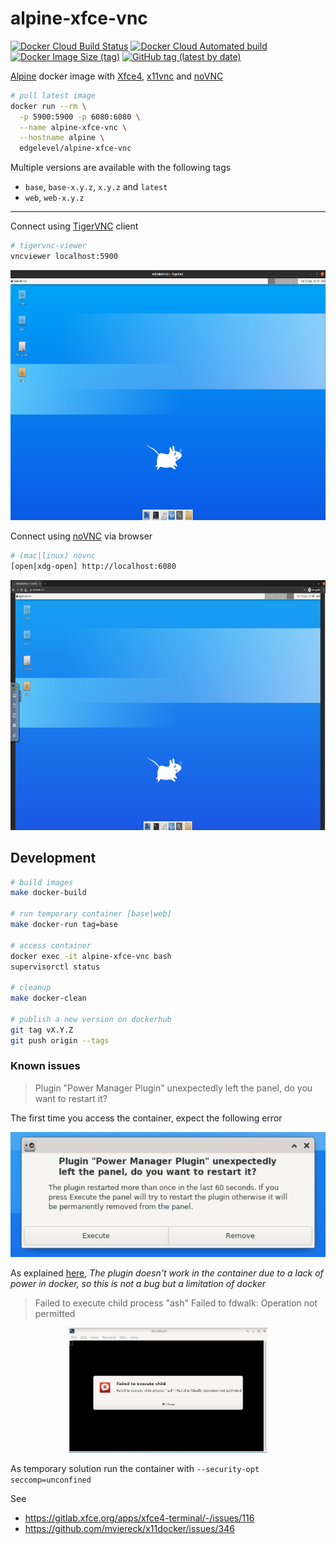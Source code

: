 # alpine-xfce-vnc

[![Docker Cloud Build Status][build-image]][build-url]
[![Docker Cloud Automated build][build-automated-image]][build-automated-url]
[![Docker Image Size (tag)][size-image]][size-url]
[![GitHub tag (latest by date)][tag-image]][tag-url]

[build-image]: https://img.shields.io/docker/cloud/build/edgelevel/alpine-xfce-vnc?style=flat-square
[build-url]: https://hub.docker.com/r/edgelevel/alpine-xfce-vnc
[build-automated-image]: https://img.shields.io/docker/cloud/automated/edgelevel/alpine-xfce-vnc?style=flat-square
[build-automated-url]: https://hub.docker.com/r/edgelevel/alpine-xfce-vnc/builds
[size-image]: https://img.shields.io/docker/image-size/edgelevel/alpine-xfce-vnc/latest?color=blueviolet&style=flat-square
[size-url]: https://hub.docker.com/r/edgelevel/alpine-xfce-vnc
[tag-image]: https://img.shields.io/github/v/tag/edgelevel/alpine-xfce-vnc?color=orange&style=flat-square
[tag-url]: https://hub.docker.com/r/edgelevel/alpine-xfce-vnc/tags

[Alpine](https://alpinelinux.org) docker image with [Xfce4](https://xfce.org), [x11vnc](http://www.karlrunge.com/x11vnc) and [noVNC](https://novnc.com/info.html)

```bash
# pull latest image
docker run --rm \
  -p 5900:5900 -p 6080:6080 \
  --name alpine-xfce-vnc \
  --hostname alpine \
  edgelevel/alpine-xfce-vnc
```

Multiple versions are available with the following tags
* `base`, `base-x.y.z`, `x.y.z` and `latest`
* `web`, `web-x.y.z`

---

Connect using [TigerVNC](https://tigervnc.org) client

```bash
# tigervnc-viewer
vncviewer localhost:5900
```

<p align="center">
  <img src="screenshots/tigervnc.png" height="400" alt="tigervnc">
</p>

Connect using [noVNC](https://novnc.com/info.html) via browser

```bash
# (mac|linux) novnc
[open|xdg-open] http://localhost:6080
```

<p align="center">
  <img src="screenshots/novnc.png" height="400" alt="novnc">
</p>

## Development

```bash
# build images
make docker-build

# run temporary container [base|web]
make docker-run tag=base

# access container
docker exec -it alpine-xfce-vnc bash
supervisorctl status

# cleanup
make docker-clean

# publish a new version on dockerhub
git tag vX.Y.Z
git push origin --tags
```

### Known issues

> Plugin "Power Manager Plugin" unexpectedly left the panel, do you want to restart it?

The first time you access the container, expect the following error

<p align="center">
  <img src="screenshots/power-manager-plugin-error.png" height="200" alt="power-manager-plugin-error">
</p>

As explained [here](https://bugzilla.xfce.org/show_bug.cgi?id=15666), *The plugin doesn't work in the container due to a lack of power in docker, so this is not a bug but a limitation of docker*

> Failed to execute child process "ash" Failed to fdwalk: Operation not permitted

<p align="center">
  <img src="screenshots/xfce-terminal-error.png" height="200" alt="power-manager-plugin-error">
</p>

As temporary solution run the container with `--security-opt seccomp=unconfined`

See
* https://gitlab.xfce.org/apps/xfce4-terminal/-/issues/116
* https://github.com/mviereck/x11docker/issues/346
